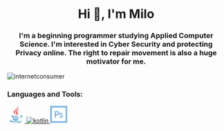 <h1 align="center">Hi 👋, I'm Milo</h1>
<h3 align="center">I'm a beginning programmer studying Applied Computer Science. I'm interested in Cyber Security and protecting Privacy online. The right to repair movement is also a huge motivator for me.</h3>

<p align="left"> <img src="https://komarev.com/ghpvc/?username=internetconsumer&label=Profile%20views&color=0e75b6&style=flat" alt="internetconsumer" /> </p>


<h3 align="left">Languages and Tools:</h3>
<p align="left"> <a href="https://www.java.com" target="_blank" rel="noreferrer"> <img src="https://raw.githubusercontent.com/devicons/devicon/master/icons/java/java-original.svg" alt="java" width="40" height="40"/> </a> <a href="https://kotlinlang.org" target="_blank" rel="noreferrer"> <img src="https://www.vectorlogo.zone/logos/kotlinlang/kotlinlang-icon.svg" alt="kotlin" width="40" height="40"/> </a> <a href="https://www.photoshop.com/en" target="_blank" rel="noreferrer"> <img src="https://raw.githubusercontent.com/devicons/devicon/master/icons/photoshop/photoshop-line.svg" alt="photoshop" width="40" height="40"/> </a> </p>

